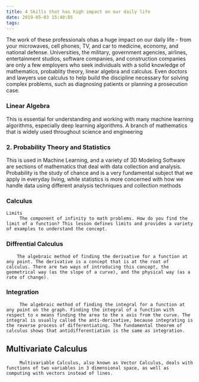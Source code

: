 ```yaml
---
title: 4 Skills that has high impact on our daily life
date: 2019-05-03 15:40:05
tags:
---
```

The work of these professionals ohas a huge impact on our daily life - from your microwaves, cell phones, TV, and car to medicine, economy, and national defense. Universities, the military, government agencies, airlines, entertainment studios, software companies, and construction companies are only a few employers who seek individuals with a solid knowledge of mathematics, probablity theory, linear algebra and calculus. Even doctors and lawyers use calculus to help build the discipline necessary for solving complex problems, such as diagnosing patients or planning a prosecution case. 

### Linear Algebra
This is  essential for understanding and working with many machine learning algorithms, especially deep learning algorithms. A branch of mathematics that is widely used throughout science and engineering

### 2. Probability Theory and Statistics 

This is used in Machine Learning, and a variety of 3D Modeling Software are sections of mathematics that deal with data collection and analysis. Probability is the study of chance and is a very fundamental subject that we apply in everyday living, while statistics is more concerned with how we handle data using different analysis techniques and collection methods

### Calculus
	Limits
		 The component of infinity to math problems. How do you find the limit of a function? This lesson defines limits and provides a variety of examples to understand the concept.
		 
### Diffrential Calculus
		The algebraic method of finding the derivative for a function at any point. The derivative is a concept that is at the root of calculus. There are two ways of introducing this concept, the geometrical way (as the slope of a curve), and the physical way (as a rate of change).
### Integration
		 The algebraic method of finding the integral for a function at any point on the graph. Finding the integral of a function with respect to x means finding the area to the x axis from the curve. The integral is usually called the anti-derivative, because integrating is the reverse process of differentiating. The fundamental theorem of calculus shows that antidifferentiation is the same as integration.
		 
## Multivariate Calculus
		 Multivariable Calculus, also known as Vector Calculus, deals with functions of two variables in 3 dimensional space, as well as computing with vectors instead of lines.